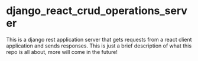 # django_react_crud_operations_server

This is a django rest application server that gets requests from a react client application and sends responses. 
This is just a brief description of what this repo is all about, more will come in the future!
